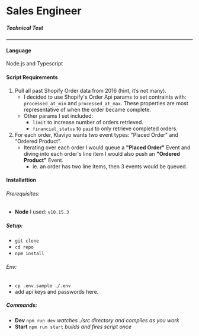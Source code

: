 # Sales Engineer
##### Technical Test
___

#### Language
Node.js and Typescript

#### Script Requirements
1. Pull all past Shopify Order data from 2016 (hint, it’s not many).
    - I decided to use Shopify's Order Api params to set contraints with: `processed_at_min` and `processed_at_max`. These properties are most representative of when the order became complete.
    - Other params I set included:
        - `limit` to increase number of orders retrieved.
        - `financial_status` to `paid` to only retrieve completed orders.
2. For each order, Klaviyo wants two event types: “Placed Order” and “Ordered Product”.
    - Iterating over each order I would queue a **"Placed Order"** Event and diving into each order's line item I would also push an **"Ordered Product"** Event.
        - ie. an order has two line items, then 3 events would be queued.

#### Installattion
###### Prerequisites:
* **Node** I used: `v10.15.3`

##### Setup:
* `git clone`
* `cd repo`
* `npm install`

###### Env:
* `cp .env.sample ./.env`
* add api keys and passwords here.

##### Commands:
* **Dev** `npm run dev` *watches ./src directory and compiles as you work*
* **Start** `npm run start` *builds and fires script once*
